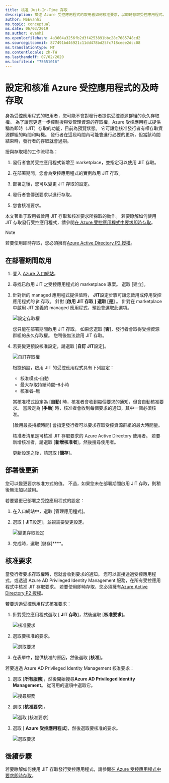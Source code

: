 ```yaml
---
title: 核准 Just-In-Time 存取
description: 描述 Azure 受控應用程式的取用者如何核准要求，以即時存取受控應用程式。
author: MSEvanhi
ms.topic: conceptual
ms.date: 06/03/2019
ms.author: evanhi
ms.openlocfilehash: 4a3604a3256fb2d3f4253891bbc28c7685748cd2
ms.sourcegitcommit: 877491bd46921c11dd478bd25fc718ceee2dcc08
ms.translationtype: MT
ms.contentlocale: zh-TW
ms.lasthandoff: 07/02/2020
ms.locfileid: "75651016"
---
```

# <a name="configure-and-approve-just-in-time-access-for-azure-managed-applications"></a>設定和核准 Azure 受控應用程式的及時存取

身為受控應用程式的取用者，您可能不會對發行者提供受控資源群組的永久存取權。 為了讓您更進一步控制授與受管理資源的存取權，Azure 受控應用程式提供稱為即時（JIT）存取的功能，目前為預覽狀態。 它可讓您核准發行者有權存取資源群組的時間和時機。 發行者在這段時間內可能會進行必要的更新，但當該時間結束時，發行者的存取就會過期。

授與存取權的工作流程為：

1. 發行者會將受控應用程式新增至 marketplace，並指定可以使用 JIT 存取。

1. 在部署期間，您會為受控應用程式的實例啟用 JIT 存取。

1. 部署之後，您可以變更 JIT 存取的設定。

1. 發行者會傳送要求以進行存取。

1. 您會核准要求。

本文著重于取用者啟用 JIT 存取和核准要求所採取的動作。 若要瞭解如何使用 JIT 存取發行受控應用程式，請參閱[在 Azure 受控應用程式中要求即時存取](request-just-in-time-access.md)。

> [!NOTE]
> 若要使用即時存取，您必須擁有[Azure Active Directory P2 授權](../../active-directory/privileged-identity-management/subscription-requirements.md)。

## <a name="enable-during-deployment"></a>在部署期間啟用

1. 登入 [Azure 入口網站](https://portal.azure.com)。

1. 尋找已啟用 JIT 之受控應用程式的 marketplace 專案。 選取 [建立]。

1. 針對新的 managed 應用程式提供值時， **JIT**設定步驟可讓您啟用或停用受控應用程式的 jit 存取。 針對 [**啟用 JIT 存取** **] 選取 [是]** 。 針對在 marketplace 中啟用 JIT 定義的 managed 應用程式，預設會選取此選項。

   ![設定存取權](./media/approve-just-in-time-access/configure-jit-access.png)

   您只能在部署期間啟用 JIT 存取。 如果您選取 [**否**]，發行者會取得受控資源群組的永久存取權。 您稍後無法啟用 JIT 存取。

1. 若要變更預設核准設定，請選取 [**自訂 JIT**設定]。

   ![自訂存取權](./media/approve-just-in-time-access/customize-jit-access.png)

   根據預設，啟用 JIT 的受控應用程式具有下列設定：

   * 核准模式-自動
   * 最大存取持續時間–8小時
   * 核准者–無

   當核准模式設定為 [**自動**] 時，核准者會收到每個要求的通知，但會自動核准要求。 當設定為 [**手動**] 時，核准者會收到每個要求的通知，其中一個必須核准。

   [啟用最長持續時間] 會指定發行者可以要求存取受控資源群組的最大時間量。

   核准者清單是可核准 JIT 存取要求的 Azure Active Directory 使用者。 若要新增核准者，請選取 [**新增核准者**]，然後搜尋使用者。

   更新設定之後，請選取 [**儲存**]。

## <a name="update-after-deployment"></a>部署後更新

您可以變更要求核准方式的值。 不過，如果您未在部署期間啟用 JIT 存取，則稍後無法加以啟用。

若要變更已部署之受控應用程式的設定：

1. 在入口網站中，選取 [管理應用程式]。

1. 選取 [ **JIT**設定]，並視需要變更設定。

   ![變更存取設定](./media/approve-just-in-time-access/change-settings.png)

1. 完成時，選取 [儲存]****。

## <a name="approve-requests"></a>核准要求

當發行者要求存取權時，您就會收到要求的通知。 您可以直接透過受控應用程式，或透過 Azure AD Privileged Identity Management 服務，在所有受控應用程式中核准 JIT 存取要求。 若要使用即時存取，您必須擁有[Azure Active Directory P2 授權](../../active-directory/privileged-identity-management/subscription-requirements.md)。

若要透過受控應用程式核准要求：

1. 針對受控應用程式選取 [ **JIT 存取**]，然後選取 [**核准要求**]。

   ![核准要求](./media/approve-just-in-time-access/approve-requests.png)
 
1. 選取要核准的要求。

   ![選取要求](./media/approve-just-in-time-access/select-request.png)

1. 在表單中，提供核准的原因，然後選取 [**核准**]。

若要透過 Azure AD Privileged Identity Management 核准要求：

1. 選取 [**所有服務**]，然後開始搜尋**Azure AD Privileged Identity Management**。 從可用的選項中選取它。

   ![搜尋服務](./media/approve-just-in-time-access/search.png)

1. 選取 [**核准要求**]。

   ![選取 [核准要求]](./media/approve-just-in-time-access/select-approve-requests.png)

1. 選取 [ **Azure 受控應用程式**]，然後選取要核准的要求。

   ![選取要求](./media/approve-just-in-time-access/view-requests.png)

## <a name="next-steps"></a>後續步驟

若要瞭解如何使用 JIT 存取發行受控應用程式，請參閱[在 Azure 受控應用程式中要求即時存取](request-just-in-time-access.md)。
